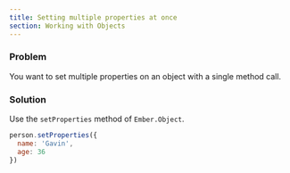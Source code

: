 ```yaml
---
title: Setting multiple properties at once
section: Working with Objects
---
```

### Problem
You want to set multiple properties on an object with a single method call.

### Solution
Use the `setProperties` method of `Ember.Object`.

```js
person.setProperties({
  name: 'Gavin',
  age: 36
})
```

<!---#### Example

<a class="jsbin-embed" href="http://jsbin.com/wukapotoyi/3/edit?live">JS Bin</a>-->
